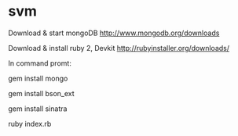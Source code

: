 svm
===
Download & start mongoDB 
http://www.mongodb.org/downloads

Download & install ruby 2, Devkit 
http://rubyinstaller.org/downloads/

In command promt:

gem install mongo

gem install bson_ext

gem install sinatra

ruby index.rb

